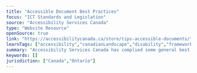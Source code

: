 ```yaml
---
title: "Accessible Document Best Practices"
focus: "ICT Standards and Legislation"
source: "Accessibility Services Canada"
type: "Website Resource"
openSource: true
link: "https://accessibilitycanada.ca/store/tips-accessible-documents/"
learnTags: ["accessibility","canadianLandscape","disability","framework","government","ict","inclusivePractice"]
summary: "Accessibility Services Canada has complied some general best practices to help you to get started in accessible document design for Microsoft Word."
keywords: []
jurisdiction: ["Canada","Ontario"]
---
```

